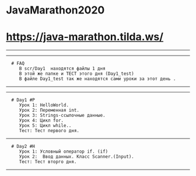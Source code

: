 # JavaMarathon2020
# https://java-marathon.tilda.ws/
----------------
----------------
      # FAQ
         В scr/Day1  находятся файлы 1 дня 
         В этой же папке и ТЕСТ этого дня (Day1_test)
         В файле Day1_test так же находятся сами уроки за этот день .
----------------
----------------
      # Day1 #P
         Урок 1: HelloWorld.
         Урок 2: Переменная int.
         Урок 3: Strings-ссылочные данные.
         Урок 4: Цикл for.
         Урок 5: Цикл while..
         Тест: Тест первого дня.
----------------
      # Day2 #H
         Урок 1: Условный оператор if. (if)
         Урок 2:  Ввод данных. Класс Scanner.(Input).
         Тест: Тест вторго дня.

----------------
